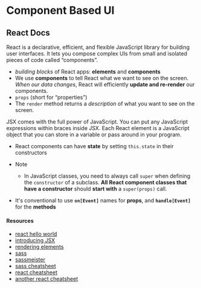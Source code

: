 # Component Based UI

## React Docs
React is a declarative, efficient, and flexible JavaScript library for building user interfaces. It lets you compose complex UIs from small and isolated pieces of code called “components”.

- *building blocks* of React apps: **elements** and **components**
- We use **components** to tell React what we want to see on the screen. *When our data changes*, React will efficiently **update and re-render** our components.
- `props` (short for “properties”)
- The `render` method returns a *description* of what you want to see on the screen.

JSX comes with the full power of JavaScript. You can put any JavaScript expressions within braces inside JSX. Each React element is a JavaScript object that you can store in a variable or pass around in your program.

- React components can have **state** by setting `this.state` in their constructors
- Note
  - In JavaScript classes, you need to always call `super` when defining the `constructor` of a subclass. **All React component classes that have a constructor** should **start with** a `super(props)` call.

- It's conventional to use **`on[Event]`** names for **props**, and **`handle[Event]`** for the **methods** 

#### Resources
- [react hello world](https://reactjs.org/docs/hello-world.html)
- [introducing JSX](https://facebook.github.io/react/docs/hello-world.html)
- [rendering elements](https://facebook.github.io/react/docs/rendering-elements.html)
- [sass](https://sass-lang.com/)
- [sassmeister](http://www.sassmeister.com/)
- [sass cheatsheet](https://devhints.io/sass)
- [react cheatsheet](https://devhints.io/react)
- [another react cheatsheet](https://reactcheatsheet.com/)